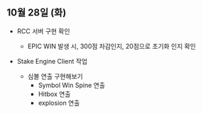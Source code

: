 
## 10월 28일 (화)

- RCC 서버 구현 확인
	- EPIC WIN 발생 시, 300점 차감인지, 20점으로 초기화 인지 확인

- Stake Engine Client 작업
	- 심볼 연출 구현해보기
		- Symbol Win Spine 연출
		- Hitbox 연출
		- explosion 연출
